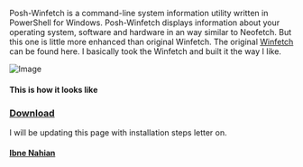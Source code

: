Posh-Winfetch is a command-line system information utility written in PowerShell for Windows. Posh-Winfetch displays information about your operating system, software and hardware in an way similar to Neofetch. But this one is little more enhanced than original Winfetch. The original [Winfetch](https://github.com/lptstr/winfetch) can be found here. I basically took the Winfetch and built it the way I like.

![Image](https://raw.githubusercontent.com/evilprince2009/Posh-Winfetch-remake/main/Screenshot%20(53).png)

#### This is how it looks like

### [Download](https://github.com/evilprince2009/Posh-Winfetch-remake/)

I will be updating this page with installation steps letter on.



#### [Ibne Nahian](https://www.facebook.com/evilprince2009)
